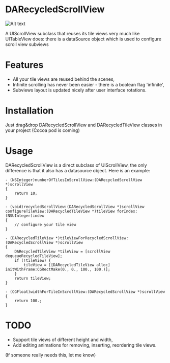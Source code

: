 DARecycledScrollView
====================

![Alt text](DARecycledScrollView.gif)

A UIScrollView subclass that reuses its tile views very much like UITableView does: there is a dataSource object which is used to configure scroll view subviews


Features
==============

- All your tile views are reused behind the scenes,
- Infinite scrolling has never been easier - there is a boolean flag 'infinite',
- Subviews layout is updated nicely after user interface rotations.


Installation
==============

Just drag&drop DARecycledScrollView and DARecycledTileView classes in your project
(Cocoa pod is coming)


Usage
==============

DARecycledScrollView is a direct subclass of UIScrollView, the only difference is that it also has a datasource object. Here is an example:

    - (NSInteger)numberOfTilesInScrollView:(DARecycledScrollView *)scrollView
    {
        return 10;
    }

    - (void)recycledScrollView:(DARecycledScrollView *)scrollView configureTileView:(DARecycledTileView *)tileView forIndex:(NSUInteger)index
    {
        // configure your tile view
    }

    - (DARecycledTileView *)tileViewForRecycledScrollView:(DARecycledScrollView *)scrollView
    {
        DARecycledTileView *tileView = [scrollView dequeueRecycledTileView];
        if (!tileView) {
            tileView = [[DARecycledTileView alloc] initWithFrame:CGRectMake(0., 0., 100., 100.)];
        }
        return tileView;
    }

    - (CGFloat)widthForTileInScrollView:(DARecycledScrollView *)scrollView
    {
        return 100.;
    }



TODO
==============

- Support tile views of different height and width,
- Add editing animations for removing, inserting, reordering tile views.

(If someone really needs this, let me know)
